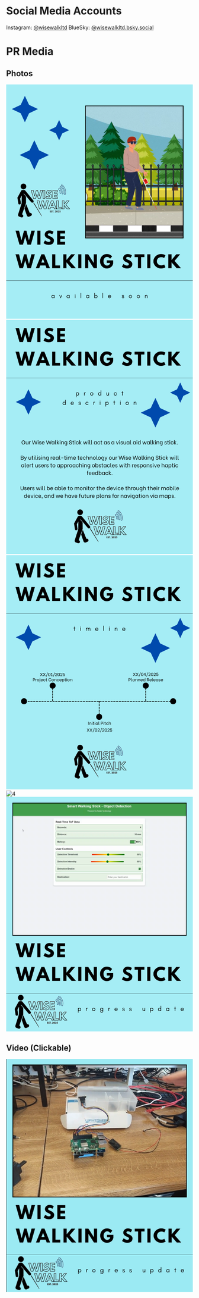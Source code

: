 # Social Media Accounts
Instagram: [@wisewalkltd](https://www.instagram.com/wisewalkltd/?igsh=NWcyZjd4endsZ3E3#)
BlueSky: [@wisewalkltd.bsky.social](https://bsky.app/profile/did:plc:tpbgblyr65ur2melblc5aokd)

# PR Media

## Photos
![1](1.png)
![2](2.png)
![3](3.png)
![4](STICK_3.png)
![5](The_Product.png)

## Video (Clickable)
[![Watch this video on YouTube](thumbnail.png)](https://youtube.com/shorts/KGUc61me2IE)